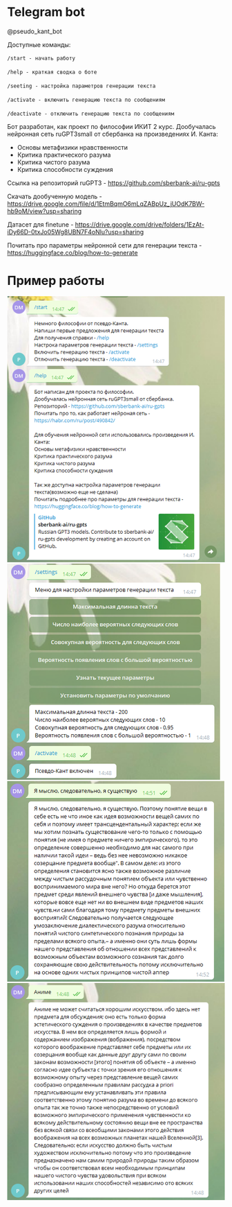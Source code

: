 # Telegram bot

@pseudo_kant_bot

Доступные команды:

    /start - начать работу

    /help - краткая сводка о боте

    /seeting - настройка параметров генерации текста

    /activate - включить генерацию текста по сообщениям
    
    /deactivate - отключить генерацию текста по сообщениям

Бот разработан, как проект по философии ИКИТ 2 курс.
Дообучалась нейронная сеть ruGPT3small от сбербанка на произведениях И. Канта:

- Основы метафизики нравственности
- Критика практического разума
- Критика чистого разума
- Критика способности суждения

Ссылка на репозиторий ruGPT3 - https://github.com/sberbank-ai/ru-gpts

Скачать дообученную модель - https://drive.google.com/file/d/1EtmBqmO6mLqZABpUz_jUOdK7BW-hb9oM/view?usp=sharing

Датасет для finetune - https://drive.google.com/drive/folders/1EzAt-iDy66D-0txJo05Wg8UBN7F4oNlu?usp=sharing

Почитать про параметры нейронной сети для генерации текста - https://huggingface.co/blog/how-to-generate

# Пример работы
![](https://raw.githubusercontent.com/AsakoKabe/pseudo-kant/master/images/demo1.png)
![](https://raw.githubusercontent.com/AsakoKabe/pseudo-kant/master/images/demo2.png)
![](https://raw.githubusercontent.com/AsakoKabe/pseudo-kant/master/images/demo3.png)
![](https://raw.githubusercontent.com/AsakoKabe/pseudo-kant/master/images/demo4.png)

